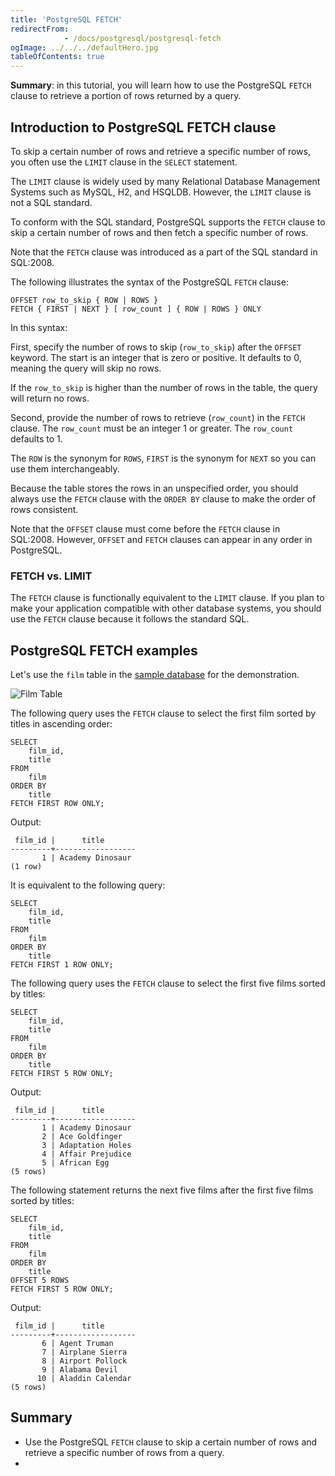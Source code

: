 ```yaml
---
title: 'PostgreSQL FETCH'
redirectFrom: 
            - /docs/postgresql/postgresql-fetch
ogImage: ../../../defaultHero.jpg
tableOfContents: true
---
```


**Summary**: in this tutorial, you will learn how to use the PostgreSQL `FETCH` clause to retrieve a portion of rows returned by a query.



## Introduction to PostgreSQL FETCH clause



To skip a certain number of rows and retrieve a specific number of rows, you often use the `LIMIT` clause in the `SELECT` statement.



The `LIMIT` clause is widely used by many Relational Database Management Systems such as MySQL, H2, and HSQLDB. However, the `LIMIT` clause is not a SQL standard.



To conform with the SQL standard, PostgreSQL supports the `FETCH` clause to skip a certain number of rows and then fetch a specific number of rows.



Note that the `FETCH` clause was introduced as a part of the SQL standard in SQL:2008.



The following illustrates the syntax of the PostgreSQL `FETCH` clause:



```
OFFSET row_to_skip { ROW | ROWS }
FETCH { FIRST | NEXT } [ row_count ] { ROW | ROWS } ONLY
```



In this syntax:



First, specify the number of rows to skip (`row_to_skip`) after the `OFFSET` keyword. The start is an integer that is zero or positive. It defaults to 0, meaning the query will skip no rows.



If the `row_to_skip` is higher than the number of rows in the table, the query will return no rows.



Second, provide the number of rows to retrieve (`row_count`) in the `FETCH` clause. The `row_count` must be an integer 1 or greater. The `row_count` defaults to 1.



The `ROW` is the synonym for `ROWS`, `FIRST` is the synonym for `NEXT` so you can use them interchangeably.



Because the table stores the rows in an unspecified order, you should always use the `FETCH` clause with the `ORDER BY` clause to make the order of rows consistent.



Note that the `OFFSET` clause must come before the `FETCH` clause in SQL:2008. However, `OFFSET` and `FETCH` clauses can appear in any order in PostgreSQL.



### FETCH vs. LIMIT



The `FETCH` clause is functionally equivalent to the `LIMIT` clause. If you plan to make your application compatible with other database systems, you should use the `FETCH` clause because it follows the standard SQL.



## PostgreSQL FETCH examples



Let's use the `film` table in the [sample database](https://www.postgresqltutorial.com/postgresql-getting-started/postgresql-sample-database/) for the demonstration.



![Film Table](https://www.postgresqltutorial.com/wp-content/uploads/2018/03/film_table.png)



The following query uses the `FETCH` clause to select the first film sorted by titles in ascending order:



```
SELECT
    film_id,
    title
FROM
    film
ORDER BY
    title
FETCH FIRST ROW ONLY;
```



Output:



```
 film_id |      title
---------+------------------
       1 | Academy Dinosaur
(1 row)
```



It is equivalent to the following query:



```
SELECT
    film_id,
    title
FROM
    film
ORDER BY
    title
FETCH FIRST 1 ROW ONLY;
```



The following query uses the `FETCH` clause to select the first five films sorted by titles:



```
SELECT
    film_id,
    title
FROM
    film
ORDER BY
    title
FETCH FIRST 5 ROW ONLY;
```



Output:



```
 film_id |      title
---------+------------------
       1 | Academy Dinosaur
       2 | Ace Goldfinger
       3 | Adaptation Holes
       4 | Affair Prejudice
       5 | African Egg
(5 rows)
```



The following statement returns the next five films after the first five films sorted by titles:



```
SELECT
    film_id,
    title
FROM
    film
ORDER BY
    title
OFFSET 5 ROWS
FETCH FIRST 5 ROW ONLY;
```



Output:



```
 film_id |      title
---------+------------------
       6 | Agent Truman
       7 | Airplane Sierra
       8 | Airport Pollock
       9 | Alabama Devil
      10 | Aladdin Calendar
(5 rows)
```



## Summary



- Use the PostgreSQL `FETCH` clause to skip a certain number of rows and retrieve a specific number of rows from a query.
- 
